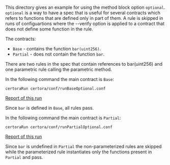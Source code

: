 This directory gives an example for using the method block option `optional`.
`optional` is a way to have a spec that is useful for several contracts which refers to functions that are defined only
in part of them. A rule is skipped in runs of configuartions where the --verify option is applied to a contract that does not define some function in the rule.

The contracts:
- `Base` - contains the function `bar(uint256)`.
- `Partial` - does not contain the function `bar`.

There are two rules in the spec that contain references to bar(uint256) and one parametric rule calling the parametric
method.

In the following command the main contract is `Base`:

```certoraRun certora/conf/runBaseOptional.conf```

[Report of this run](https://prover.certora.com/output/1902/a6759bcddb27453da64df5ab78688399?anonymousKey=62ddd4345b37b05aab6f944c6d58c723cf0d6cf7)

Since `bar` is defined in `Base`, all rules pass.

In the following command the main contract is `Partial`:

```certoraRun certora/conf/runPartialOptional.conf```

[Report of this run](https://prover.certora.com/output/1902/4debeed49dc8454c9f93b997a171ee7a?anonymousKey=f4bf333d142c0fa80380f791576379e44fb920bf)

Since `bar` is undefined in `Partial` the non-parameterized rules are skipped while the parameterized rule instantiates
only the functions present in `Partial` and pass.


